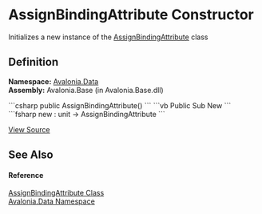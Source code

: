 # AssignBindingAttribute Constructor


Initializes a new instance of the <a href="T_Avalonia_Data_AssignBindingAttribute">AssignBindingAttribute</a> class



## Definition
**Namespace:** <a href="N_Avalonia_Data">Avalonia.Data</a>  
**Assembly:** Avalonia.Base (in Avalonia.Base.dll)

<Tabs groupId="api-code-preview">
<TabItem value="csharp" label="C#">
```csharp
public AssignBindingAttribute()
```
</TabItem>
<TabItem value="vb" label="VB">
```vb
Public Sub New
```
</TabItem>
<TabItem value="fsharp" label="F#">
```fsharp
new : unit -> AssignBindingAttribute
```
</TabItem>
</Tabs>



<a href="https://github.com/AvaloniaUI/Avalonia/tree/master/src/Avalonia.Base/Data/AssignBindingAttribute.cs" title="View the source code">View Source</a>



## See Also


#### Reference
<a href="T_Avalonia_Data_AssignBindingAttribute">AssignBindingAttribute Class</a>  
<a href="N_Avalonia_Data">Avalonia.Data Namespace</a>  

